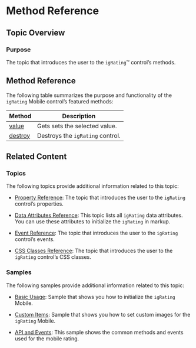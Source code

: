 ﻿<!--
|metadata|
{
    "fileName": "igrating-method-reference",
    "controlName": "igRatingMobile",
    "tags": ["API"]
}
|metadata|
-->

# Method Reference

## Topic Overview

### Purpose

The topic that introduces the user to the `igRating`™ control’s methods.



## <a id="method-reference"></a> Method Reference

The following table summarizes the purpose and functionality of the `igRating` Mobile control’s featured methods:

Method | Description
---|---
[value](%%jQueryApiUrl%%/mobile.igRating#methods:value) | Gets sets the selected value.
[destroy](%%jQueryApiUrl%%/mobile.igRating#methods:destroy) | Destroys the `igRating` control.

## <a id="related-content"></a> Related Content

### Topics

The following topics provide additional information related to this topic:

- [Property Reference](igRating-Property-Reference.html): The topic that introduces the user to the `igRating` control’s properties.

- [Data Attributes Reference](igRating-Data-Attributes-Reference.html): This topic lists all `igRating` data attributes. You can use these attributes to initialize the `igRating` in markup.

- [Event Reference](igRating-Event-Reference.html): The topic that introduces the user to the `igRating` control’s events.

- [CSS Classes Reference](igRating-Classes-Reference.html): The topic that introduces the user to the `igRating` control’s CSS classes.


### Samples

The following samples provide additional information related to this topic:

- [Basic Usage](%%SamplesUrl%%/mobile-rating/basic-usage): Sample that shows you how to initialize the `igRating` Mobile.

- [Custom Items](%%SamplesUrl%%/mobile-rating/custom-items): Sample that shows you how to set custom images for the `igRating` Mobile.

- [API and Events](%%SamplesUrl%%/mobile-rating/api-and-events): This sample shows the common methods and events used for the mobile rating.





 

 


